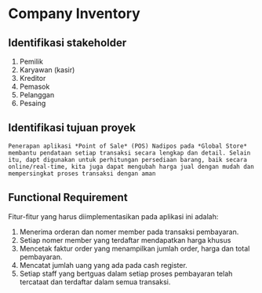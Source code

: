 # Company Inventory 

## Identifikasi stakeholder
1.	Pemilik
2.	Karyawan (kasir)
3.  Kreditor
4.  Pemasok
5.  Pelanggan
6.  Pesaing

## Identifikasi tujuan proyek
	Penerapan aplikasi *Point of Sale* (POS) Nadipos pada *Global Store* membantu pendataan setiap transaksi secara lengkap dan detail. Selain itu, dapt digunakan untuk perhitungan persediaan barang, baik secara online/real-time, kita juga dapat mengubah harga jual dengan mudah dan mempersingkat proses transaksi dengan aman
## Functional Requirement
Fitur-fitur yang harus diimplementasikan pada aplikasi ini adalah:
1. Menerima orderan dan nomer member pada transaksi pembayaran.
2. Setiap nomer member yang terdaftar mendapatkan harga khusus
3. Mencetak faktur order yang menampilkan jumlah order, harga dan total pembayaran.
4. Mencatat jumlah uang yang ada pada cash register.
5. Setiap staff yang bertguas dalam setiap proses pembayaran telah tercataat dan terdaftar dalam semua transaksi.






